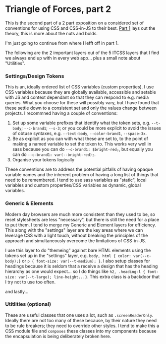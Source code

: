 # Triangle of Forces, part 2

This is the second part of a 2 part exposition on a considered set of conventions for using CSS and CSS-in-JS to their best. [Part 1](/TriangleOfForces) lays out the theory, this is more about the nuts and bolds.

I'm just going to continue from where I lefft off in part 1.

The following are the 2 important layers out of the 5 ITCSS layers that I find we always end up with in every web app... plus a small note about "Utilities".

### Settings/Design Tokens

This is an, ideally ordered list of CSS variables (custom properties). I use CSS variables because they are globally available, accessible and setable with JS and context dependant so that they can respond to e.g. media queries. What you choose for these will possibly vary, but I have found that these settle down to a consistent set and only the values change between projects. I recommned having a couple of conventions:

1. Set up some variable prefixes that identify what the token sets, e.g. `--t-body`; `--c-brand1`; `--s-3`; or you could be more explicit to avoid the issues of obtuse syntaxes, e.g. `--text-body`, `--color-brand1`, `--space-3x`.
2. Be as explicit as you can with what these are set to, to the point of making a named variable to set the token to. This works very well in sass because you can do `--c-brand1: $bright-red;`, but equally you can do `--c-brand1: var(--bright-red);`.
3. Organise your tokens logically

These conventions are to address the potential pitfalls of having opaque variable names and the inherent problem of having a long list of things that need to be remembered. I tend to use sass variables as "static", local variables and custom properties/CSS variables as dynamic, global variables.

### Generic & Elements

Modern day browsers are much more consistent than they used to be, so reset stylesheets are less "necessary", but there is still the need for a place to put them. I tend to merge my Generic and Element layers for efficiency. This along with the "settings" layer are the key areas where we can leverage CSS with a light touch, without breaking the principles of the approach and simultaneously overcome the limitations of CSS-in-JS.

I use this layer to do "themeing" against bare HTML elements using the tokens set up in the "settings" layer, e.g. `body, html { color: var(--c-body);}` or `p { font-size: var(--t-medium); }`. I also setup classes for headings because it is seldom that a receive a design that has the heading hierarchy as one would expect... so I do things like `h2, .heading-l { font-size: var(--t-large); line-height...}`. This extra class is a backdoor that I try not to use too often.

and lastly...

### Utitlities (optional)

These are useful classes that one uses a lot, such as `.screenReaderOnly`. Ideally there are not too many of these because, by their nature they need to be rule breakers; they need to override other styles. I tend to make this a CSS module file and `composes` these classes into my components because the encapsulation is being deliberately broken here.
